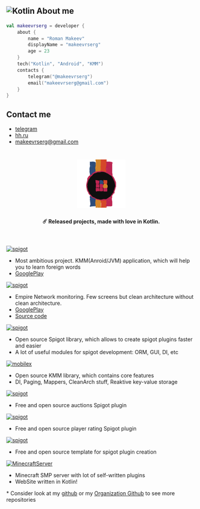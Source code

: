 

## <img alt="Kotlin" src="https://img.shields.io/badge/Kotlin-orange?logo=kotlin&logoColor=white&style=flat-square" width="40px"/> About me
```kotlin
val makeevrserg = developer {
    about {
        name = "Roman Makeev"
        displayName = "makeevrserg"
        age = 23
    }
    tech("Kotlin", "Android", "KMM")
    contacts {
        telegram("@makeevrserg")
        email("makeevrserg@gmail.com")
    }
}
```
## Contact me
- [telegram](https://t.me/makeevrserg)
- [hh.ru](https://rostov.hh.ru/resume/83e5c0b7ff09db142a0039ed1f6a4469306442)
- [makeevrserg@gmail.com](makeevrserg@gmail.com)




<h1 align="center">
  <img src="https://raw.githubusercontent.com/makeevrserg/makeevrserg/main/astra.png" alt="logo" width="128">
</h1>
<h4 align="center">☄️ Released projects, made with love in Kotlin.</h4>
</br>

<p>
    <a href="https://play.google.com/store/apps/details?id=com.makeevrserg.astralearner">
        <img alt="spigot" src="https://img.shields.io/badge/GooglePlay-AstraLearner-1B76CA"/>
    </a>
</p>

* Most ambitious project. KMM(Anroid/JVM) application, which will help you to learn foreign words
* [GooglePlay](https://play.google.com/store/apps/details?id=com.makeevrserg.astralearner)

<p>
    <a href="https://play.google.com/store/apps/details?id=com.makeevrserg.empireprojekt.mobile">
        <img alt="spigot" src="https://img.shields.io/badge/GooglePlay-EmpireProjektMobile-1B76CA"/>
    </a>
</p>

* Empire Network monitoring. Few screens but clean architecture without clean architecture.
* [GooglePlay](https://play.google.com/store/apps/details?id=com.makeevrserg.empireprojekt.mobile)
* [Source code](https://github.com/makeevrserg/EmpireProjekt-Mobile)

</p>
<p>
    <a href="https://github.com/Astra-Interactive/AstraLibs">
        <img alt="spigot" src="https://img.shields.io/badge/github-AstraLibs-1B76CA"/>
    </a>    
</p>

* Open source Spigot library, which allows to create spigot plugins faster and easier
* A lot of useful modules for spigot development: ORM, GUI, DI, etc

<p>
    <a href="https://github.com/makeevrserg/MobileX">
        <img alt="mobilex" src="https://img.shields.io/badge/github-MobileX-1B76CA"/>
    </a>    
</p>

* Open source KMM library, which contains core features
* DI, Paging, Mappers, CleanArch stuff, Reaktive key-value storage

<p>
    <a href="https://github.com/Astra-Interactive/AstraAuctions">
        <img alt="spigot" src="https://img.shields.io/badge/github-AstraMarket-1B76CA"/>
    </a>
</p>

* Free and open source auctions Spigot plugin 

<p>
    <a href="https://github.com/Astra-Interactive/AstraRating">
        <img alt="spigot" src="https://img.shields.io/badge/github-SimpleRating-1B76CA"/>
    </a>
</p>

* Free and open source player rating Spigot plugin

<p>
    <a href="https://github.com/Astra-Interactive/AstraAuctions">
        <img alt="spigot" src="https://img.shields.io/badge/github-AstraTemplate-1B76CA"/>
    </a>
</p>

* Free and open source template for spigot plugin creation

<p>
    <a href="https://EmpireProjekt.ru">
        <img alt="MinecraftServer" src="https://img.shields.io/badge/minecraft-EmpireProjekt-1B76CA"/>
    </a>
</p>

* Minecraft SMP server with lot of self-written plugins
* WebSite written in Kotlin!

\* Consider look at my [github](https://github.com/makeevrserg?tab=repositories) or my [Organization Github](https://github.com/Astra-Interactive) to see more repositories
